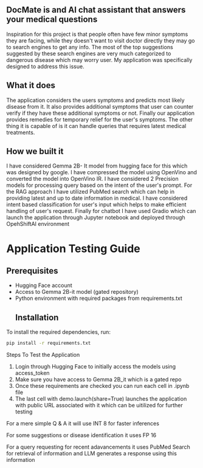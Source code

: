 ## DocMate is and AI chat assistant that answers your medical questions

Inspiration for this project is that people often have few minor symptoms they are facing, while they doesn't want to visit doctor directly they may go to search engines to get any info. The most of the top suggestions suggested by these search engines are very much categorized to dangerous disease which may worry user. My application was specifically designed to address this issue.
## What it does
The application considers the users symptoms and predicts most likely disease from it. It also provides additional symptoms that user can counter verify if they have these additional symptoms or not. Finally our application provides remedies for temporary relief for the user's symptoms. The other thing it is capable of is it can handle queries that requires latest medical treatments.

## How we built it
I have considered Gemma 2B- It model from hugging face for this which was designed by google. I have compressed the model using OpenVino and converted the model into OpenVino IR. I have considered 2 Precision models for processing query based on the intent of the user's prompt. For the RAG approach I have utilized PubMed search which can help in providing latest and up to date information in medical.
I have considered intent based classification for user's input which helps to make efficient handling of user's request. Finally for chatbot I have used Gradio which can launch the application through Jupyter notebook and deployed through OpehShiftAI environment

# Application Testing Guide

## Prerequisites
- Hugging Face account
- Access to Gemma 2B-it model (gated repository)
- Python environment with required packages from requirements.txt
  ## Installation

To install the required dependencies, run:

```bash
pip install -r requirements.txt
```
  
Steps To Test the Application
1) Login through Hugging Face to initially access the models using access_token
2) Make sure you have access to Gemma 2B_it which is a gated repo
3) Once these requirements are checked you can run each cell in .ipynb file
4) The last cell with demo.launch(share=True) launches the application with public URL associated with it which can be uitilized for further testing

For a mere simple Q & A it will use INT 8 for faster inferences

For some suggestions or disease identification it uses FP 16

For a query requesting for recent adavancements it uses PubMed Search for retrieval of information and LLM generates a response using this information
   
